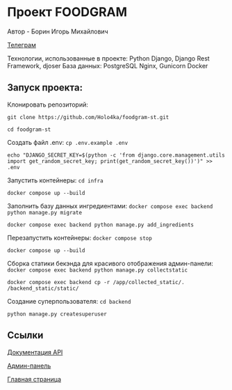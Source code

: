 # Проект FOODGRAM

Автор - Борин Игорь Михайлович

[Телеграм](https://t.me/Holoforka)

Технологии, использованные в проекте:
Python
Django, Django Rest Framework, djoser
База данных: PostgreSQL
Nginx, Gunicorn
Docker


## Запуск проекта:
Клонировать репозиторий:

```git clone https://github.com/Holo4ka/foodgram-st.git```

```cd foodgram-st```


Создать файл .env:
```cp .env.example .env```

```echo "DJANGO_SECRET_KEY=$(python -c 'from django.core.management.utils import get_random_secret_key; print(get_random_secret_key())')" >> .env```



Запустить контейнеры:
```cd infra```

```docker compose up --build```


Заполнить базу данных ингредиентами:
```docker compose exec backend python manage.py migrate```

```docker compose exec backend python manage.py add_ingredients```


Перезапустить контейнеры:
```docker compose stop```

```docker compose up --build```


Сборка статики бекэнда для красивого отображения админ-панели:
```docker compose exec backend python manage.py collectstatic```

```docker compose exec backend cp -r /app/collected_static/. /backend_static/static/```

Создание суперпользователя:
```cd backend```

```python manage.py createsuperuser```


## Ссылки

[Документация API](http://localhost:8000/api/docs/)

[Админ-панель](http://localhost:8000/admin/)

[Главная страница](http://localhost:8000/recipes)